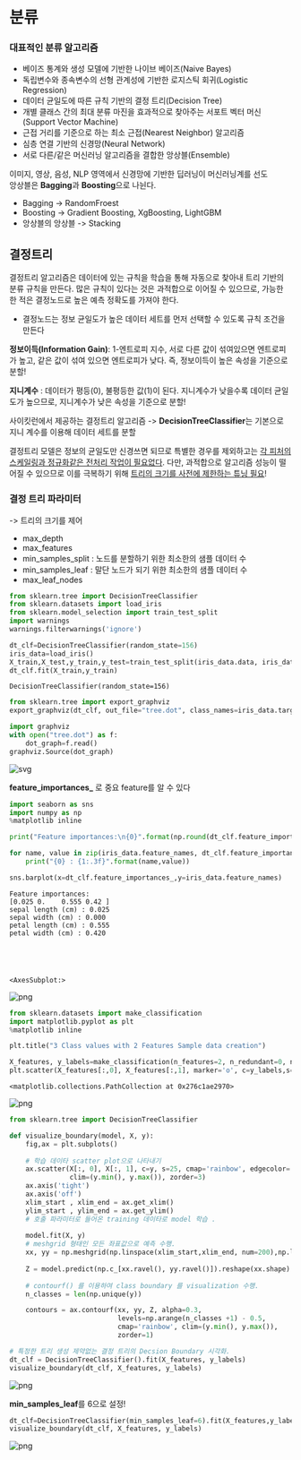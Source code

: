 # 분류

### 대표적인 분류 알고리즘
* 베이즈 통계와 생성 모델에 기반한 나이브 베이즈(Naive Bayes)
* 독립변수와 종속변수의 선형 관계성에 기반한 로지스틱 회귀(Logistic Regression)
* 데이터 균일도에 따른 규칙 기반의 결정 트리(Decision Tree)
* 개별 클래스 간의 최대 분류 마진을 효과적으로 찾아주는 서포트 벡터 머신(Support Vector Machine)
* 근접 거리를 기준으로 하는 최소 근접(Nearest Neighbor) 알고리즘
* 심층 연결 기반의 신경망(Neural Network)
* 서로 다른/같은 머신러닝 알고리즘을 결합한 앙상블(Ensemble)


이미지, 영상, 음성, NLP 영역에서 신경망에 기반한 딥러닝이 머신러닝계를 선도<br/>
앙상블은 **Bagging**과 **Boosting**으로 나뉜다.
* Bagging -> RandomFroest
* Boosting -> Gradient Boosting, XgBoosting, LightGBM
* 앙상블의 앙상블 -> Stacking


## 결정트리

결정트리 알고리즘은 데이터에 있는 규칙을 학습을 통해 자동으로 찾아내 트리 기반의 분류 규칙을 만든다. 많은 규칙이 있다는 것은 과적합으로 이어질 수 있으므로, 가능한 한 적은 결정노드로 높은 예측 정확도를 가져야 한다.

* 결정노드는 정보 균일도가 높은 데이터 세트를 먼저 선택할 수 있도록 규칙 조건을 만든다

**정보이득(Information Gain)**: 1-엔트로피 지수, 서로 다른 값이 섞여있으면 엔트로피가 높고, 같은 값이 섞여 있으면 엔트로피가 낮다. 즉, 정보이득이 높은 속성을 기준으로 분할!

**지니계수** : 데이터가 평등(0), 불평등한 값(1)이 된다. 지니계수가 낮을수록 데이터 균일도가 높으므로, 지니계수가 낮은 속성을 기준으로 분할!

사이킷런에서 제공하는 결정트리 알고리즘 -> **DecisionTreeClassifier**는 기본으로 지니 계수를 이용해 데이터 세트를 분할<br/>

결정트리 모델은 정보의 균일도만 신경쓰면 되므로 특별한 경우를 제외하고는 <u>각 피처의 스케일링과 정규화같은 전처리 작업이 필요없다</u>. 다만, 과적합으로 알고리즘 성능이 떨어질 수 있으므로 이를 극복하기 위해 <u>트리의 크기를 사전에 제한하는 튜닝 필요</u>!

### 결정 트리 파라미터
-> 트리의 크기를 제어

* max_depth
* max_features
* min_samples_split : 노드를 분할하기 위한 최소한의 샘플 데이터 수
* min_samples_leaf : 말단 노드가 되기 위한 최소한의 샘플 데이터 수
* max_leaf_nodes


```python
from sklearn.tree import DecisionTreeClassifier
from sklearn.datasets import load_iris
from sklearn.model_selection import train_test_split
import warnings
warnings.filterwarnings('ignore')

dt_clf=DecisionTreeClassifier(random_state=156)
iris_data=load_iris()
X_train,X_test,y_train,y_test=train_test_split(iris_data.data, iris_data.target, test_size=0.2, random_state=11)
dt_clf.fit(X_train,y_train)
```




    DecisionTreeClassifier(random_state=156)




```python
from sklearn.tree import export_graphviz
export_graphviz(dt_clf, out_file="tree.dot", class_names=iris_data.target_names, feature_names=iris_data.feature_names, impurity=True, filled=True)
```


```python
import graphviz
with open("tree.dot") as f:
    dot_graph=f.read()
graphviz.Source(dot_graph)
```




    
![svg](output_5_0.svg)
    



**feature_importances_** 로 중요 feature를 알 수 있다


```python
import seaborn as sns
import numpy as np
%matplotlib inline

print("Feature importances:\n{0}".format(np.round(dt_clf.feature_importances_, 3)))

for name, value in zip(iris_data.feature_names, dt_clf.feature_importances_):
    print("{0} : {1:.3f}".format(name,value))

sns.barplot(x=dt_clf.feature_importances_,y=iris_data.feature_names)
```

    Feature importances:
    [0.025 0.    0.555 0.42 ]
    sepal length (cm) : 0.025
    sepal width (cm) : 0.000
    petal length (cm) : 0.555
    petal width (cm) : 0.420
    




    <AxesSubplot:>




    
![png](output_7_2.png)
    



```python
from sklearn.datasets import make_classification
import matplotlib.pyplot as plt
%matplotlib inline

plt.title("3 Class values with 2 Features Sample data creation")

X_features, y_labels=make_classification(n_features=2, n_redundant=0, n_informative=2, n_classes=3, n_clusters_per_class=1, random_state=0)
plt.scatter(X_features[:,0], X_features[:,1], marker='o', c=y_labels,s=25,edgecolor='k')
```




    <matplotlib.collections.PathCollection at 0x276c1ae2970>




    
![png](output_8_1.png)
    



```python
from sklearn.tree import DecisionTreeClassifier

def visualize_boundary(model, X, y):
    fig,ax = plt.subplots()
    
    # 학습 데이타 scatter plot으로 나타내기
    ax.scatter(X[:, 0], X[:, 1], c=y, s=25, cmap='rainbow', edgecolor='k',
               clim=(y.min(), y.max()), zorder=3)
    ax.axis('tight')
    ax.axis('off')
    xlim_start , xlim_end = ax.get_xlim()
    ylim_start , ylim_end = ax.get_ylim()
    # 호출 파라미터로 들어온 training 데이타로 model 학습 . 
    
    model.fit(X, y)
    # meshgrid 형태인 모든 좌표값으로 예측 수행. 
    xx, yy = np.meshgrid(np.linspace(xlim_start,xlim_end, num=200),np.linspace(ylim_start,ylim_end, num=200))
    
    Z = model.predict(np.c_[xx.ravel(), yy.ravel()]).reshape(xx.shape)
    
    # contourf() 를 이용하여 class boundary 를 visualization 수행. 
    n_classes = len(np.unique(y))

    contours = ax.contourf(xx, yy, Z, alpha=0.3,
                           levels=np.arange(n_classes +1) - 0.5,
                           cmap='rainbow', clim=(y.min(), y.max()),
                           zorder=1)

# 특정한 트리 생성 제약없는 결정 트리의 Decsion Boundary 시각화.
dt_clf = DecisionTreeClassifier().fit(X_features, y_labels)
visualize_boundary(dt_clf, X_features, y_labels)
```


    
![png](output_9_0.png)
    


**min_samples_leaf**를 6으로 설정!


```python
dt_clf=DecisionTreeClassifier(min_samples_leaf=6).fit(X_features,y_labels)
visualize_boundary(dt_clf, X_features, y_labels)
```


    
![png](output_11_0.png)
    


